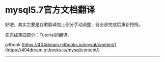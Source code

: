 # mysql5.7官方文档翻译

好吧，其实主要是谷歌翻译加上部分手动调整，待全部完成后重新捋捋。

先完成第四部分：Tutorial的翻译。

gitbook:[https://404dream.gitbooks.io/mysql/content/](https://404dream.gitbooks.io/mysql/content/)

---



